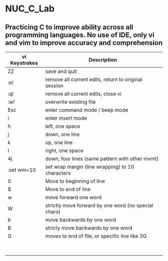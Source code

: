 # NUC_C_Lab
## Practicing C to improve ability across all programming languages. No use of IDE, only vi and vim to improve accuracy and comprehension

| vi Keystrokes      | Description |
| ----------- | ----------- |
|ZZ|save and quit|
|:e!|remove all current edits, return to original session|
|:q!|remove all current edits, close vi|
|:w!|overwrite existing file|
|Esc|enter command mode / beep mode|
|i|enter insert mode|
|h|left, one space|
|j|down, one line|
|k|up, one line|
|l|right, one space|
|4j|down, four lines (same pattern with other mvmt)|
|:set wm=10|set wrap margin (line wrapping) to 10 characters|
|0|Move to beginning of line|
|$|Move to end of line|
|w|move forward one word|
|W|strictly move forward by one word (no special chars)|
|b|move backwards by one word|
|B|stricty move backwards by one word|
|G|moves to end of file, or specific line like 3G|
|||
|||
|||
|||
|||
|||
|||
|||

